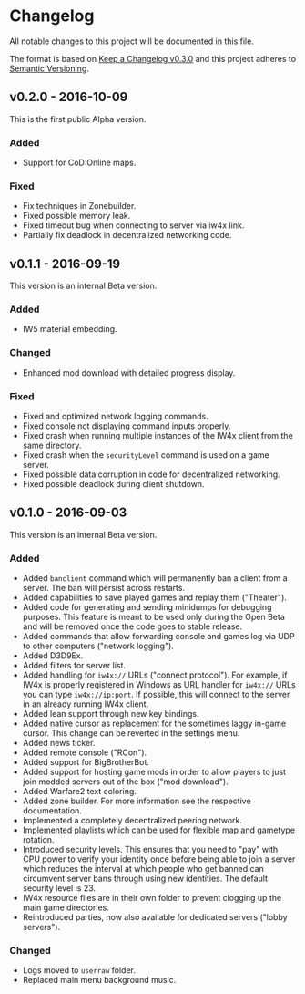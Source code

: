 # Changelog

All notable changes to this project will be documented in this file.

The format is based on [Keep a Changelog v0.3.0](http://keepachangelog.com/en/0.3.0/) and this project adheres to [Semantic Versioning](http://semver.org/).

## v0.2.0 - 2016-10-09

This is the first public Alpha version.

### Added
- Support for CoD:Online maps.

### Fixed
- Fix techniques in Zonebuilder.
- Fixed possible memory leak.
- Fixed timeout bug when connecting to server via iw4x link.
- Partially fix deadlock in decentralized networking code.

## v0.1.1 - 2016-09-19

This version is an internal Beta version.

### Added
- IW5 material embedding.

### Changed
- Enhanced mod download with detailed progress display.

### Fixed
- Fixed and optimized network logging commands.
- Fixed console not displaying command inputs properly.
- Fixed crash when running multiple instances of the IW4x client from the same directory.
- Fixed crash when the `securityLevel` command is used on a game server.
- Fixed possible data corruption in code for decentralized networking.
- Fixed possible deadlock during client shutdown.

## v0.1.0 - 2016-09-03

This version is an internal Beta version.

### Added
- Added `banclient` command which will permanently ban a client from a server. The ban will persist across restarts.
- Added capabilities to save played games and replay them ("Theater").
- Added code for generating and sending minidumps for debugging purposes. This feature is meant to be used only during the Open Beta and will be removed once the code goes to stable release.
- Added commands that allow forwarding console and games log via UDP to other computers ("network logging").
- Added D3D9Ex.
- Added filters for server list.
- Added handling for `iw4x://` URLs ("connect protocol"). For example, if IW4x is properly registered in Windows as URL handler for `iw4x://` URLs you can type `iw4x://ip:port`. If possible, this will connect to the server in an already running IW4x client.
- Added lean support through new key bindings.
- Added native cursor as replacement for the sometimes laggy in-game cursor. This change can be reverted in the settings menu.
- Added news ticker.
- Added remote console ("RCon").
- Added support for BigBrotherBot.
- Added support for hosting game mods in order to allow players to just join modded servers out of the box ("mod download").
- Added Warfare2 text coloring.
- Added zone builder. For more information see the respective documentation.
- Implemented a completely decentralized peering network.
- Implemented playlists which can be used for flexible map and gametype rotation.
- Introduced security levels. This ensures that you need to "pay" with CPU power to verify your identity once before being able to join a server which reduces the interval at which people who get banned can circumvent server bans through using new identities. The default security level is 23.
- IW4x resource files are in their own folder to prevent clogging up the main game directories.
- Reintroduced parties, now also available for dedicated servers ("lobby servers").

### Changed
- Logs moved to `userraw` folder.
- Replaced main menu background music.
